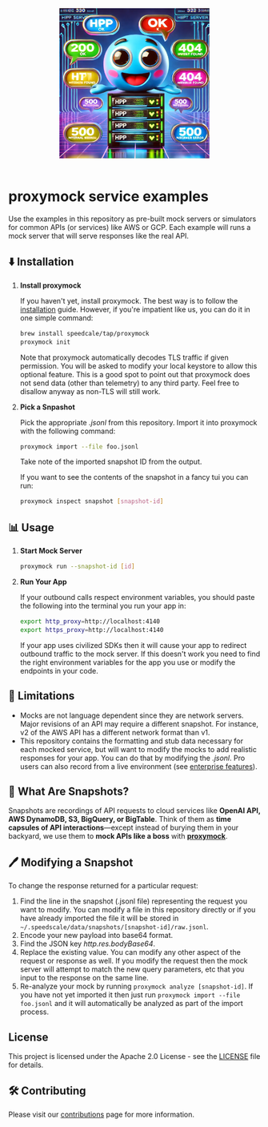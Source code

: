 <div align="center">
<img src="./resources/examples-logo.webp" height="300" alt="Mock Server (courtesy of AI)">
</div>
<br/>
<div align="center">
</div>

# proxymock service examples

Use the examples in this repository as pre-built mock servers or simulators for common APIs (or services) like AWS or GCP. Each example will runs a mock server that will serve responses like the real API.

## ⬇️ Installation

1. **Install proxymock**

   If you haven't yet, install proxymock. The best way is to follow the [installation](https://docs.speedscale.com/proxymock/getting-started/installation/) guide. However, if you're impatient like us, you can do it in one simple command:

   ```sh
   brew install speedcale/tap/proxymock
   proxymock init
   ```

   Note that proxymock automatically decodes TLS traffic if given permission. You will be asked to modify your local keystore to allow this optional feature. This is a good spot to point out that proxymock does not send data (other than telemetry) to any third party. Feel free to disallow anyway as non-TLS will still work.

1. **Pick a Snpashot**

    Pick the appropriate *.jsonl* from this repository. Import it into proxymock with the following command:

    ```sh
    proxymock import --file foo.jsonl
    ```
    Take note of the imported snapshot ID from the output.

    If you want to see the contents of the snapshot in a fancy tui you can run:

    ```sh
    proxymock inspect snapshot [snapshot-id]
    ```

## 📊 Usage

1. **Start Mock Server**

    ```sh
    proxymock run --snapshot-id [id]
    ```

1. **Run Your App**

    If your outbound calls respect environment variables, you should paste the following into the terminal you run your app in:

    ```sh
    export http_proxy=http://localhost:4140
    export https_proxy=http://localhost:4140
    ```

    If your app uses civilized SDKs then it will cause your app to redirect outbound traffic to the mock server. If this doesn't work you need to find the right environment variables for the app you use or modify the endpoints in your code.


## 📏 Limitations

* Mocks are not language dependent since they are network servers. Major revisions of an API may require a different snapshot. For instance, v2 of the AWS API has a different network format than v1.
* This repository contains the formatting and stub data necessary for each mocked service, but will want to modify the mocks to add realistic responses for your app. You can do that by modifying the *.jsonl*. Pro users can also record from a live environment (see [enterprise features](https://speedscale.com)).

## 📸 What Are Snapshots?

Snapshots are recordings of API requests to cloud services like **OpenAI API, AWS DynamoDB, S3, BigQuery, or BigTable**. Think of them as **time capsules of API interactions**—except instead of burying them in your backyard, we use them to **mock APIs like a boss** with **[proxymock](https://docs.speedscale.com/proxymock/getting-started/)**.

## 🖊️ Modifying a Snapshot

To change the response returned for a particular request:

1. Find the line in the snapshot (.jsonl file) representing the request you want to modify. You can modify a file in this repository directly or if you have already imported the file it will be stored in `~/.speedscale/data/snapshots/[snapshot-id]/raw.jsonl`.
1. Encode your new payload into base64 format.
1. Find the JSON key *http.res.bodyBase64*.
1. Replace the existing value. You can modify any other aspect of the request or response as well. If you modify the request then the mock server will attempt to match the new query parameters, etc that you input to the response on the same line.
1. Re-analyze your mock by running `proxymock analyze [snapshot-id]`. If you have not yet imported it then just run `proxymock import --file foo.jsonl` and it will automatically be analyzed as part of the import process.

## License

This project is licensed under the Apache 2.0 License - see the [LICENSE](./LICENSE) file for details.

## 🛠 Contributing

Please visit our [contributions](./CONTRIBUTING.md) page for more information.